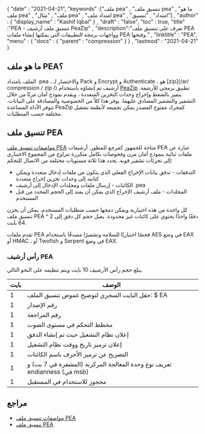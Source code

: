 {
  "date" : "2021-04-21",
  "keywords" :["ملف pea" , "تنسيق ملف pea" , "ما هو ملف pea" , "ملف" , "مثال pea" , "امتداد ملف pea" , "امتداد" , "تنسيق"] ,
  "author" : {
    "display_name" : "Kashif Iqbal"
} ,
  "draft" : "false",
  "toc" : true,
  "title" :"PEA - تنسيق ملف أرشيف PeaZip" ,
  "description":"تعرف على تنسيق ملف PEA وواجهات برمجة التطبيقات التي يمكنها إنشاء ملفات PEA وفتحها." ,
  "linktitle" : "PEA",
  "menu" : {
    "docs" : {
      "parent" : "compression"
}
} ,
  "lastmod" : "2021-04-21"
}

## ما هو ملف PEA؟

الملف بامتداد .pea ، والاختصار لـ Pack و Encrypt و Authenticate ، هو [zip](/ar/ compression / zip /) أرشيف تم إنشاؤه باستخدام [PeaZip](https://peazip.github.io/) تطبيق برمجي للأرشفة. يتميز بالضغط وإخراج وحدات التخزين المتعددة ، ويقدم نموذج أمان مرنًا من خلال التشفير والتشفير المصادق عليهما. يوفر هذا كلاً من الخصوصية والمصادقة على البيانات. تتوفر الأداة المساعدة PeaZip كمحرك مفتوح المصدر يمكن تجميعه لأنظمة تشغيل مختلفة حسب المتطلبات.

## تنسيق ملف PEA

[مواصفات تنسيق ملف PEA](https://peazip.github.io/pea_help.pdf) متاحة للجمهور كمرجع للمطور. أرشيفات PEA عبارة عن ملفات ثنائية بنموذج أمان مرن وفحوصات تكامل متكررة تتراوح من المجموع الاختباري إلى تجزئات تشفير قوية. يحدد هذا ثلاثة مستويات مختلفة من الاتصال للتحكم:

* التدفقات - تدفق بيانات الإخراج الفعلي الذي يتكون من ملفات إدخال متعددة ويمكن كتابته إلى وحدات تخزين إخراج متعددة
* الكائنات - إرسال ملفات ومجلدات الإدخال إلى أرشيف .pea
* المجلدات - ملف أرشيف الإخراج الذي يمكن أن يمتد إلى الحجم المحدد من قبل المستخدم

كل واحدة من هذه اختيارية ويمكن دمجها حسب متطلبات المستخدم. يمكن أن يخزن تنسيق ملف PEA دفقًا واحدًا يحتوي على كائنات غير محدودة. يصل حجم كل دفق إلى 2 ^ 64 بايت.

تقدم ملفات PEA فحصًا اختياريًا للسلامة وتشفيرًا مصدقًا باستخدام AES في وضع EAX أو HMAC ، أو Twofish و Serpent في وضع EAX.

### رأس أرشيف PEA

يبلغ حجم رأس الأرشيف 10 بايت ويتم تنظيمه على النحو التالي.

| بايت | الوصف |
---|---|
| 1 | حقل البايت السحري لتوضيح غموض تنسيق الملف: $ EA |
| 1 | رقم الإصدار |
| 1 | رقم المراجعة |
| 1 | مخطط التحكم في مستوى الصوت |
| 1 | إعلان نظام التشغيل حيث تم إنشاء الدفق |
| 1 | إعلان ترميز تاريخ ووقت نظام التشغيل |
| 1 | التصريح عن ترميز الأحرف باسم الكائنات |
| 1 | تعريف نوع وحدة المعالجة المركزية (المشفرة في 7 بت) و endianness (في msb) |
| 1 | محجوز للاستخدام في المستقبل |

## مراجع

* [مواصفات تنسيق ملف PEA](https://peazip.github.io/pea_help.pdf)
* [تنسيق ملف PEA](https://peazip.github.io/pea-file-format.html#.pea_specifications)

